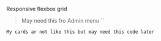 Responsive flexbox grid

> May need this fro Admin menu
> ``

<div
  className='flex flex-wrap justify-center items-start flex-row sm:flex-col sm:items-center md:flex-row lg:flex-col xl:flex-row m-[5rem]' >
  
   </div>

```
My cards ar not like this but may need this code later

```

<div class=" sm:w-full mb-[3rem]
bg-white border 
border-gray-200 rounded-lg shadow-md "
 > <!-- Adjust width based on desired columns -->
  <!-- Card content goes here -->
</div>

```


